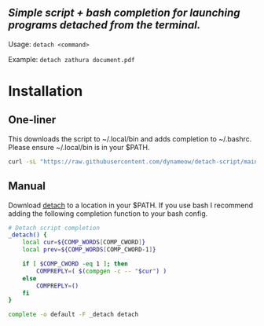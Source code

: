 *Simple script + bash completion for launching programs detached from the terminal.*
---


Usage:
`detach <command>`

Example:
`detach zathura document.pdf`

# Installation
## One-liner
This downloads the script to ~/.local/bin and adds completion to ~/.bashrc. 
Please ensure ~/.local/bin is in your $PATH.
```bash
curl -sL "https://raw.githubusercontent.com/dynameow/detach-script/main/detach" -o "$HOME/.local/bin/detach" && chmod +x "$HOME/.local/bin/detach" && curl -sL "https://raw.githubusercontent.com/dynameow/detach-script/main/bashrc" >> $HOME/.bashrc && source $HOME/.bashrc
```
## Manual
Download [detach](https://raw.githubusercontent.com/dynameow/detach-script/main/detach) to a location in your $PATH. If you use bash I recommend adding the following completion function to your bash config.

```bash
# Detach script completion
_detach() {
    local cur=${COMP_WORDS[COMP_CWORD]}
    local prev=${COMP_WORDS[COMP_CWORD-1]}

    if [ $COMP_CWORD -eq 1 ]; then
        COMPREPLY=( $(compgen -c -- "$cur") )
    else
        COMPREPLY=()
    fi
}

complete -o default -F _detach detach
```
